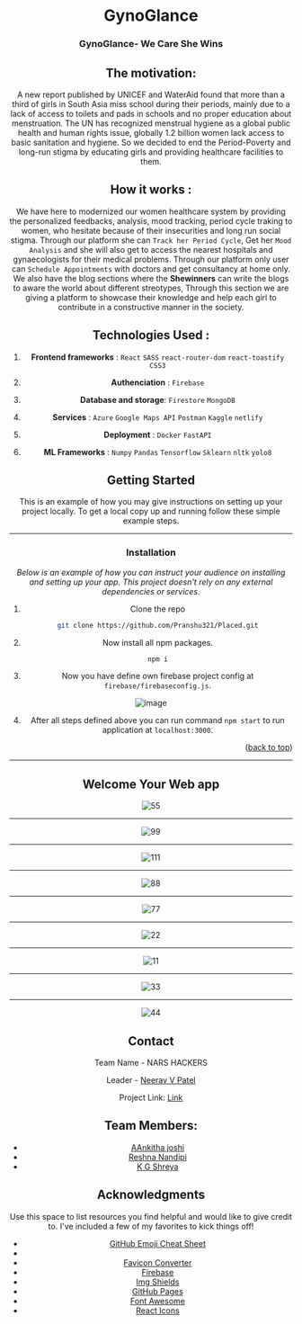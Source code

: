 
<h1 align="center"><b>GynoGlance</b></h1>

<div align="center">

  <h3 align="center"> GynoGlance- We Care She Wins</h3

---

## The motivation:
A new report published by UNICEF and WaterAid found that more than a third of girls in South Asia miss school during their periods, mainly due to a lack of access to toilets and pads in schools and no proper education about menstruation. The UN has recognized menstrual hygiene as a global public health and human rights issue, globally 1.2 billion women lack access to basic sanitation and hygiene. So we decided to end the Period-Poverty and long-run stigma by educating girls and providing healthcare facilities to them.



## How it works :

  We have here to modernized our women healthcare system by providing the personalized feedbacks, analysis, mood tracking, period cycle traking to  women, who hesitate because of their insecurities and long run social stigma.
  Through our platform she can `Track her Period Cycle`,  Get her `Mood Analysis` and she will also get to access the nearest hospitals and gynaecologists for their medical problems. Through our platform only user can `Schedule Appointments` with doctors and get consultancy at home only.
  We also have the blog sections where the **Shewinners** can write the blogs to aware the world about different streotypes, Through this section we are giving a platform to showcase their knowledge and help each girl to contribute in a constructive manner in the society.


## Technologies Used :

1. **Frontend frameworks** : `React` `SASS` `react-router-dom` `react-toastify` `CSS3`

2. **Authenciation**       : `Firebase`

3. **Database and storage**: `Firestore` `MongoDB`

4. **Services**            : `Azure` `Google Maps API` `Postman` `Kaggle` `netlify` 

5. **Deployment**          : `Docker` `FastAPI`

6. **ML Frameworks**       : `Numpy` `Pandas` `Tensorflow` `Sklearn` `nltk` `yolo8`

<!-- GETTING STARTED -->
## Getting Started

This is an example of how you may give instructions on setting up your project locally.
To get a local copy up and running follow these simple example steps.

---

### Installation

_Below is an example of how you can instruct your audience on installing and setting up your app. This project doesn't rely on any external dependencies or services._

1. Clone the repo
   ```sh
   git clone https://github.com/Pranshu321/Placed.git
   ```
2. Now install all npm packages.
   ```sh
    npm i 
   ```
   
3. Now you have define own firebase project config at `firebase/firebaseconfig.js`.

  ![image](https://user-images.githubusercontent.com/86917304/183728317-30372103-f0d7-4e99-b12c-7f0cd825ea18.png)

4. After all steps defined above you can run command `npm start` to run application at `localhost:3000`.

<p align="right">(<a href="#top">back to top</a>)</p>

---

## Welcome Your Web app

![55](https://github.com/neeravpatel10/GynoGlance/assets/118677906/270fd6d0-31c8-4bad-8cc1-15af63c3aac1)

---
![99](https://github.com/neeravpatel10/GynoGlance/assets/118677906/fdc5f3c3-eddf-4611-9517-795f65f37119)

---
![111](https://github.com/neeravpatel10/GynoGlance/assets/118677906/0d413fa7-b92f-4a81-b2fb-aa2f64b9ce35)

---
![88](https://github.com/neeravpatel10/GynoGlance/assets/118677906/f4f5fb6f-b7a2-48d8-aed7-53c319e74da2)

---
![77](https://github.com/neeravpatel10/GynoGlance/assets/118677906/745c6406-a657-4426-875f-16648cd452ec)

---
![22](https://github.com/neeravpatel10/GynoGlance/assets/118677906/ddc88a2e-f5f5-4d73-accb-36f5c48a4c3e)

---
![11](https://github.com/neeravpatel10/GynoGlance/assets/118677906/ba0b5202-65d8-4eae-bc1e-21da09ffbbfc)

---
![33](https://github.com/neeravpatel10/GynoGlance/assets/118677906/b734409f-8cb1-40e6-890b-6b0efbd4c01a)

---
![44](https://github.com/neeravpatel10/GynoGlance/assets/118677906/acc2d479-6cda-4d5d-9f46-6d11a75737d4)



## Contact

Team Name - NARS HACKERS

Leader - [Neerav V Patel](patelneerav07@gmail.com)

Project Link: [Link](https://github.com/neeravpatel10/GynoGlance)


## Team Members: 

- [AAnkitha joshi](joshiankitha94@gmail.com)
- [Reshna Nandipi](nandipireshna010@gmail.com)
- [K G Shreya](kgshreya2003@gmail.com)






<!-- ACKNOWLEDGMENTS -->
## Acknowledgments

Use this space to list resources you find helpful and would like to give credit to. I've included a few of my favorites to kick things off!

* [GitHub Emoji Cheat Sheet](https://www.webpagefx.com/tools/emoji-cheat-sheet)
*
* [Favicon Converter](https://favicon.io/favicon-converter/)
* [Firebase](https://firebase.google.com/)
* [Img Shields](https://shields.io)
* [GitHub Pages](https://pages.github.com)
* [Font Awesome](https://fontawesome.com)
* [React Icons](https://react-icons.github.io/react-icons/search)

